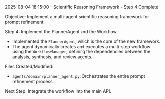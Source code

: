 2025-08-04 18:15:00 - Scientific Reasoning Framework - Step 4 Complete

Objective: Implement a multi-agent scientific reasoning framework for prompt refinement.

Step 4: Implement the PlannerAgent and the Workflow
- Implemented the `PlannerAgent`, which is the core of the new framework.
- The agent dynamically creates and executes a multi-step workflow using the `WorkflowManager`, defining the dependencies between the analysis, synthesis, and review agents.

Files Created/Modified:
- `agents/domain/planner_agent.py`: Orchestrates the entire prompt refinement process.

Next Step: Integrate the workflow into the main API.
